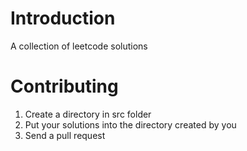 # Introduction

A collection of leetcode solutions

# Contributing

1. Create a directory in src folder
2. Put your solutions into the directory created by you
3. Send a pull request
